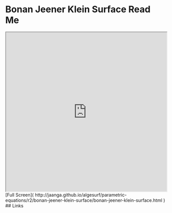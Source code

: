 Bonan Jeener Klein Surface Read Me
===

<iframe src='http://jaanga.github.io/algesurf/parametric-equations/r2/bonan-jeener-klein-surface/bonan-jeener-klein-surface.html' width=100% height=500px >
There is an `iframe` here. It is not visible when viewed on github.com/algesurf. To view, please see 'Project Links' below.
</iframe>
[Full Screen]( http://jaanga.github.io/algesurf/parametric-equations/r2/bonan-jeener-klein-surface/bonan-jeener-klein-surface.html )
<br>
## Links 
<http://www.3d-meier.de/tut3/Seite109.html>  
